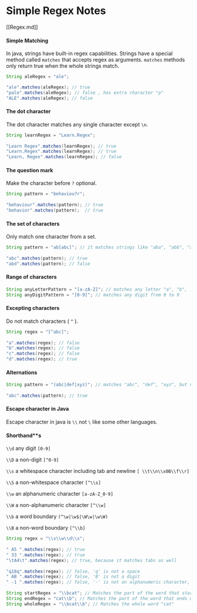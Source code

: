 # Simple Regex Notes
[[Regex.md]]

#### Simple Matching

In java, strings have built-in regex capabilities. Strings have a special method called `matches` that accepts regex as arguments. `matches` methods only return true when the whole strings match.

```java
String aleRegex = "ale";

"ale".matches(aleRegex); // true
"pale".matches(aleRegex); // false , has extra character "p"
"ALE".matches(aleRegex); // false
```

#### The dot character

The dot character matches any single character except `\n`.

```java
String learnRegex = "Learn.Regex";
 
"Learn Regex".matches(learnRegex); // true
"Learn.Regex".matches(learnRegex); // true
"Learn, Regex".matches(learnRegex); // false
```

#### The question mark

Make the character before `?` optional.

```java
String pattern = "behaviou?r";
 
"behaviour".matches(pattern); // true
"behavior".matches(pattern);  // true
```

#### The set of characters

Only match one character from a set.

```java
String pattern = "ab[abc]"; // it matches strings like "aba", "abb", "abc", but not "abd"
 
"abc".matches(pattern); // true
"abd".matches(pattern); // false
```

#### Range of characters

```java
String anyLetterPattern = "[a-zA-Z]"; // matches any letter "a", "b", ..., "A", "B", ...
String anyDigitPattern = "[0-9]"; // matches any digit from 0 to 9
```

#### Excepting characters

Do not match characters ( `^` ).

```java
String regex = "[^abc]";
 
"a".matches(regex); // false
"b".matches(regex); // false
"c".matches(regex); // false
"d".matches(regex); // true
```

#### Alternations

```java
String pattern = "(abc|def|xyz)"; // matches "abc", "def", "xyz", but not "a" or "b"
 
"abc".matches(pattern); // true
```

#### Escape character in Java

Escape character in java is `\\` not `\` like some other languages.

#### Shorthand**s

`\\d`  any digit  `[0-9]`

`\\D`  a non-digit  `[^0-9]` 

`\\s`  a whitespace character including tab and newline  `[ \\t\\n\\x0B\\f\\r]`

`\\S`  a non-whitespace character  `[^\\s]`

`\\w`  an alphanumeric character  `[a-zA-Z_0-9]`

`\\W`  a non-alphanumeric character  `[^\\w]`

`\\b`  a word boundary   `(^\w|\w$|\W\w|\w\W)`

`\\B`  a non-word boundary  `[^\\b]`

```java
String regex = "\\s\\w\\d\\s";
 
" A5 ".matches(regex); // true
" 33 ".matches(regex); // true
"\tA4\t".matches(regex); // true, because it matches tabs as well
 
"q18q".matches(regex); // false, 'q' is not a space
" AB ".matches(regex); // false, 'B' is not a digit
" -1 ".matches(regex); // false, '-' is not an alphanumeric character, but '_' is OK. 
 
String startRegex = "\\bcat"; // Matches the part of the word that starts with "cat"
String endRegex = "cat\\b"; // Matches the part of the word that ends with "cat"
String wholeRegex = "\\bcat\\b"; // Matches the whole word "cat"
```

